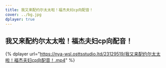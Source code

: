```yaml
---
title: 我又来配约尔太太啦！福杰夫妇cp向配音！
cover: ../bg.jpg
dplayer: true
---
```


## 我又来配约尔太太啦！福杰夫妇cp向配音！

{%  dplayer
    url="https://nya-wsl.osttsstudio.ltd/23129519/我又来配约尔太太啦！福杰夫妇cp向配音！.mp4"
%}
